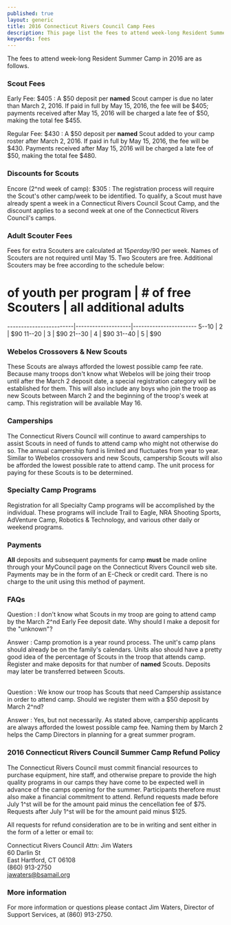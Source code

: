 ```yaml
---
published: true
layout: generic
title: 2016 Connecticut Rivers Council Camp Fees
description: This page list the fees to attend week-long Resident Summer Camp in 2016 at Connecticut Rivers Council Scout Camps.
keywords: fees
---
```


The fees to attend week-long Resident Summer Camp in 2016 are as follows.

### Scout Fees

Early Fee: $405
: A $50 deposit per **named** Scout camper is due no later than March 2, 2016.
  If paid in full by May 15, 2016, the fee will be $405; payments received
  after May 15, 2016 will be charged a late fee of $50, making the total fee
  $455.

Regular Fee: $430
: A $50 deposit per **named** Scout added to your camp roster after
  March 2, 2016. If paid in full by May 15, 2016, the fee will be $430.
  Payments received after May 15, 2016 will be charged a late fee of $50,
  making the total fee $480.

### Discounts for Scouts

Encore (2^nd week of camp): $305
: The registration process will require the Scout's other camp/week to be
  identified. To qualify, a Scout must have already spent a week in a
  Connecticut Rivers Council Scout Camp, and the discount applies to a
  second week at one of the Connecticut Rivers Council's camps.

### Adult Scouter Fees

Fees for extra Scouters are calculated at $15 per day/$90 per week. Names of
Scouters are not required until May 15. Two Scouters are free. Additional
Scouters may be free according to the schedule below:

 # of youth per program | # of free Scouters | all additional adults
------------------------|--------------------|-----------------------
  5--10                 | 2                  | $90
 11--20                 | 3                  | $90
 21--30                 | 4                  | $90
 31--40                 | 5                  | $90

### Webelos Crossovers & New Scouts

These Scouts are always afforded the lowest possible camp fee rate. Because
many troops don't know what Webelos will be joing their troop until after the
March 2 deposit date, a special registration category will be established for
them. This will also include any boys who join the troop as new Scouts between
March 2 and the beginning of the troop's week at camp. This registration will
be available May 16.

### Camperships

The Connecticut Rivers Council will continue to award camperships to assist
Scouts in need of funds to attend camp who might not otherwise do so. The
annual campership fund is limited and fluctuates from year to year. Similar to
Webelos crossovers and new Scouts, campership Scouts will also be afforded the
lowest possible rate to attend camp. The unit process for paying for these
Scouts is to be determined.

### Specialty Camp Programs

Registration for all Specialty Camp programs will be accomplished by the
individual. These programs will include Trail to Eagle, NRA Shooting Sports,
AdVenture Camp, Robotics & Technology, and various other daily or weekend
programs.

### Payments

**All** deposits and subsequent payments for camp **must** be made online
through your MyCouncil page on the Connecticut Rivers Council web site.
Payments may be in the form of an E-Check or credit card. There is no charge to
the unit using this method of payment.

### FAQs

Question
: I don't know what Scouts in my troop are going to attend camp by the March
2^nd Early Fee deposit date. Why should I make a deposit for the "unknown"?

Answer
: Camp promotion is a year round process. The unit's camp plans should already
  be on the family's calendars. Units also should have a pretty good idea of
  the percentage of Scouts in the troop that attends camp. Register and make
  deposits for that number of **named** Scouts. Deposits may later be
  transferred between Scouts.

<br/>
Question
: We know our troop has Scouts that need Campership assistance in order to
  attend camp. Should we register them with a $50 deposit by March 2^nd?

Answer
: Yes, but not necessarily. As stated above, campership applicants are always
  afforded the lowest possible camp fee. Naming them by March 2 helps the Camp
  Directors in planning for a great summer program.

### 2016 Connecticut Rivers Council Summer Camp Refund Policy

The Connecticut Rivers Council must commit financial resources to purchase
equipment, hire staff, and otherwise prepare to provide the high quality
programs in our camps they have come to be expected well in advance of the camps opening for the summer. Participants therefore
must also make a financial commitment to attend. Refund requests made before
July 1^st will be for the amount paid minus the cencellation fee of $75. Requests after July 1^st
will be for the amount paid minus $125.

All requests for refund consideration are to be in writing and sent either in
the form of a letter or email to:

Connecticut Rivers Council
Attn: Jim Waters  
60 Darlin St  
East Hartford, CT 06108  
(860) 913-2750  
[jawaters@bsamail.org](jawaters@bsamail.org)

### More information

For more information or questions please contact Jim Waters, Director of
Support Services, at (860) 913-2750.
